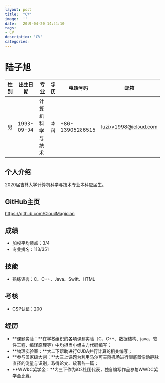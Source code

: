 ```yaml
---
layout:	post
title:	"CV"
image:	''
date:	2019-04-20 14:34:10
tags:	
- CV
description: 'CV'
categories:
---
```


# 陆子旭

| 性别 | 出生日期   | 专业             | 学历 | 电话号码        | 邮箱                  |
| ---- | ---------- | ---------------- | ---- | --------------- | --------------------- |
| 男   | 1998-09-04 | 计算机科学与技术 | 本科 | +86-13905286515 | luzixv1998@icloud.com |

## 个人介绍

2020届吉林大学计算机科学与技术专业本科应届生。

## GitHub主页

https://github.com/CloudMagician

## 成绩

* 加权平均绩点：3/4
* 专业排名：113/351

## 技能

* 熟练语言：C、C++、Java、Swift、HTML

## 考核

* CSP认证：200

## 经历

* **课题实验：**在学校组织的各项课题实验（C、C++、数据结构、java、软件工程、编译原理等）中均担当小组主力代码编写；
* **物理实验室：**大二下帮助进行CUDA并行计算的相关编写；
* **参与国家级大创：**大三上课题为利用马尔可夫随机场进行眼底图像动静脉直径的测量与识别，取得论文、软著各一篇；
* **WWDC奖学金：**大三下作为iOS社团代表，独自编写作品参加WWDC奖学金比赛。